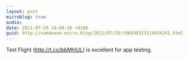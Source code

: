 ```yaml
---
layout: post
microblog: true
audio: 
date: 2011-07-29 14:09:26 +0100
guid: http://samdeane.micro.blog/2011/07/29/t96930333114634241.html
---
```

Test Flight (http://t.co/bbMhlUL) is excellent for app testing.
